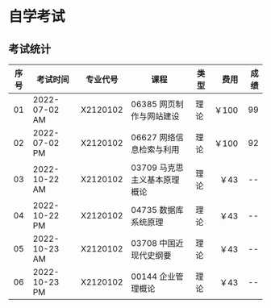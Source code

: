 # 自学考试

## 考试统计

| 序号 | 考试时间 | 专业代号 | 课程 | 类型 | 费用 | 成绩 |
| :-: | -- | -- | -- | -- | -: | -: |
| 01 | 2022-07-02 AM | X2120102 | 06385 网页制作与网站建设 | 理论 | ￥100 | 99 |
| 02 | 2022-07-02 PM | X2120102 | 06627 网络信息检索与利用 | 理论 | ￥100 | 92 |
| 03 | 2022-10-22 AM | X2120102 | 03709 马克思主义基本原理概论 | 理论 | ￥43 | -- |
| 04 | 2022-10-22 PM | X2120102 | 04735 数据库系统原理 | 理论 | ￥43 | -- |
| 05 | 2022-10-23 AM | X2120102 | 03708 中国近现代史纲要 | 理论 | ￥43 | -- |
| 06 | 2022-10-23 PM | X2120102 | 00144 企业管理概论 | 理论 | ￥43 | -- |
